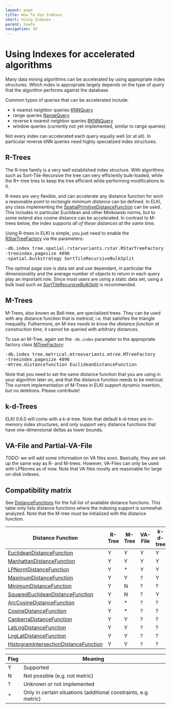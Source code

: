 ```yaml
---
layout: page
title: How To Use Indexes
short: Using Indexes
parent: howto
navigation: 30
---
```



Using Indexes for accelerated algorithms
========================================

Many data mining algorithms can be accelerated by using appropriate index structures. Which index is appropriate largely depends on the type of *query* that the algorithm performs against the database.

Common types of queries that can be accelerated include:

- k nearest neighbor queries [KNNQuery](/releases/current/doc/de/lmu/ifi/dbs/elki/database/query/knn/KNNQuery.html)
- range queries [RangeQuery](/releases/current/doc/de/lmu/ifi/dbs/elki/database/query/range/RangeQuery.html)
- reverse k nearest neighbor queries [RKNNQuery](/releases/current/doc/de/lmu/ifi/dbs/elki/database/query/rknn/RKNNQuery.html)
- window queries (currently not yet implemented, similar to range queries)

Not every index can accelerated each query equally well (or at all). In particular reverse kNN queries need highly specialized index structures.

R-Trees
-------

The R-tree family is a very well established index structure. With algorithms such as Sort-Tile-Recursive the tree can very efficiently bulk-loaded, while the R\*-tree tries to keep the tree efficient while performing modifications to it.

R-trees are very flexible, and can accelerate any distance function for wich a reasonable *point to rectangle minimum distance* can be defined. In ELKI, any class implementing the [SpatialPrimitiveDistanceFunction](/releases/current/doc/de/lmu/ifi/dbs/elki/distance/distancefunction/SpatialPrimitiveDistanceFunction.html) can be used. This includes in particular Euclidean and other Minkowski norms, but to some extend also cosine distance can be accelerated. In contrast to M-trees below, the index supports *all of these distances at the same time*.

Using R-trees in ELKI is simple, you just need to enable the [RStarTreeFactory](/releases/current/doc/de/lmu/ifi/dbs/elki/index/tree/spatial/rstarvariants/rstar/RStarTreeFactory.html) via the parameters:

<pre>
-db.index tree.spatial.rstarvariants.rstar.RStarTreeFactory
-treeindex.pagesize 4096
-spatial.bulkstrategy SortTileRecursiveBulkSplit
</pre>

The optimal page size is data set and use dependant, in particular the dimensionality and the average number of objects to return in each query play an important role. Since most users are using a static data set, using a bulk load such as [SortTileRecursiveBulkSplit](/releases/current/doc/de/lmu/ifi/dbs/elki/index/tree/spatial/rstarvariants/strategies/bulk/SortTileRecursiveBulkSplit.html) is recommended.

M-Trees
-------

M-Trees, also known as Ball-tree, are specialized trees. They can be used with any distance function that is *metrical*, i.e. that satisfies the triangle inequality. Futhermore, *an M-tree needs to know the distance function at construction time*, it cannot be queried with arbitrary distances.

To use an M-Tree, again set the `-db.index` parameter to the appropriate factory class [MTreeFactory](/releases/current/doc/de/lmu/ifi/dbs/elki/index/tree/metrical/mtreevariants/mtree/MTreeFactory.html):

<pre>
-db.index tree.metrical.mtreevariants.mtree.MTreeFactory
-treeindex.pagesize 4096
-mtree.distancefunction EuclideanDistanceFunction
</pre>

Note that you need to set the same distance function that you are using in your algorithm later on, and that the distance function needs to be metrical. The current implementation of M-Trees in ELKI support dynamic insertion, but no deletions. Please contribute!

k-d-Trees
---------

ELKI 0.6.0 will come with a k-d-tree. Note that default k-d-trees are in-memory index structures, and only support very distance functions that have one-dimensional deltas as lower bounds.

VA-File and Partial-VA-File
---------------------------

*TODO:* we will add some information on VA files soon. Basically, they are set up the same way as R- and M-trees. However, VA-Files can only be used with LPNorms as of now. Note that VA files mostly are reasonable for large on-disk indexes.

Compatibility matrix
--------------------

See [DistanceFunctions](/algorithms/distances) for the full list of available distance functions. This table only lists distance functions where the indexing support is somewhat analyzed. Note that the M-tree must be initialized with the distance function.

| Distance Function                                                                                                                                                           | R-Tree | M-Tree | VA-File | k-d-tree | LSH |
|--------------------------------------------------------------------------------------------------------------------------------------------------------------------------------|-----------|-----------|--|--|--|
|[EuclideanDistanceFunction](/releases/current/doc/de/lmu/ifi/dbs/elki/distance/distancefunction/minkowski/EuclideanDistanceFunction.html) | Y | Y | Y | Y | Y |
|[ManhattanDistanceFunction](/releases/current/doc/de/lmu/ifi/dbs/elki/distance/distancefunction/minkowski/ManhattanDistanceFunction.html)| Y | Y | Y | Y | Y |
|[LPNormDistanceFunction](/releases/current/doc/de/lmu/ifi/dbs/elki/distance/distancefunction/minkowski/LPNormDistanceFunction.html)| Y | \* | Y | Y | \* |
|[MaximumDistanceFunction](/releases/current/doc/de/lmu/ifi/dbs/elki/distance/distancefunction/minkowski/MaximumDistanceFunction.html)| Y | Y | ? | Y | ? |
|[MinimumDistanceFunction](/releases/current/doc/de/lmu/ifi/dbs/elki/distance/distancefunction/minkowski/MinimumDistanceFunction.html)| Y | N | ? | ? | ? |
|[SquaredEuclideanDistanceFunction](/releases/current/doc/de/lmu/ifi/dbs/elki/distance/distancefunction/minkowski/SquaredEuclideanDistanceFunction.html)| Y | N | ? | Y | ? |
|[ArcCosineDistanceFunction](/releases/current/doc/de/lmu/ifi/dbs/elki/distance/distancefunction/ArcCosineDistanceFunction.html)| Y | \* | ? | ? | ? |
|[CosineDistanceFunction](/releases/current/doc/de/lmu/ifi/dbs/elki/distance/distancefunction/CosineDistanceFunction.html)| Y | \* | ? | ? | ? |
|[CanberraDistanceFunction](/releases/current/doc/de/lmu/ifi/dbs/elki/distance/distancefunction/CanberraDistanceFunction.html)| Y | Y | ? | ? | ? |
|[LatLngDistanceFunction](/releases/current/doc/de/lmu/ifi/dbs/elki/distance/distancefunction/geo/LatLngDistanceFunction.html)| Y | Y | ? | ? | ? |
|[LngLatDistanceFunction](/releases/current/doc/de/lmu/ifi/dbs/elki/distance/distancefunction/geo/LngLatDistanceFunction.html)| Y | Y | ? | ? | ? |
|[HistogramIntersectionDistanceFunction](/releases/current/doc/de/lmu/ifi/dbs/elki/distance/distancefunction/colorhistogram/HistogramIntersectionDistanceFunction.html)| Y | Y | ? | ? | ? |

| Flag| Meaning|
|-----|--------|
| Y | Supported |
| N | Not possible (e.g. not metric) |
| ? | Unknown or not implemented |
| \* | Only in certain situations (additional constraints, e.g. metric) |
